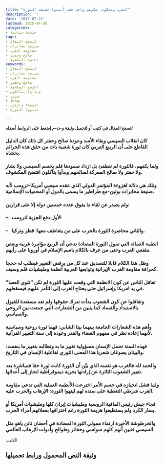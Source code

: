 ```yaml
---
title: "الغرب وعملاؤه، شكرهم واجب فقد أثبتوا حقيقة الثورة"
description: ''
date: '2017-07-22'
lastmod: 2025-04-05
categories:
- فلسفة سياسية
tags:
- لتصفح المقال
- صنيعة مخابرات
- مقاومة الغرب
- صالح وحفتر
- افتضح المكشوف
keywords:
- لتصفح المقال
- صنيعة مخابرات
- مقاومة الغرب
- صالح وحفتر
- افتضح المكشوف
- وبدأوا يتآكلون
- تعبير
- تغافل
- القضاء والقدر
- لينهوا الثورة

---
```

**لتصفح المقال في كتيب أو لتحميل وثيقة و-ن-م إضغط على الروابط أسفله**

### كان انقلاب السيسي وبقاء الأسد وعودة صالح وحفتر كل ذلك كان الدليل القاطع على أن الربيع العربي كان ثورة شعبية بات من حقق هذه الجرائم يخشاه.

### ولما يكفهم، فالثورة لم تنطفئ بل ازداد صمودها فلم يحسم السيسي ولا بشار ولا حفتر ولا صالح المعركة لصالحهم وبدأوا يتآكلون افتضح المكشوف.

### وتلك هي دلالة اهزوءة المؤتمر الدولي الذي عقده سيسي أمريكا-ترومب لأنه صنيعة مخابرات بوتين-مع طراطير ما يسمى بالدول أو المحميات الإسلامية.

### ولم يصدر عن لقاء ما يفوق عدده خمسين دولة إلا على قرارين:

### –   الأول دفع الجزية لترومب

### –   والثاني محاصرة الثورة بالحرب على من يتعاطف معها: قطر وتركيا.

### انظمة العمالة التي تمول الثورة المضادة تدعي أن الربيع مؤامرة غربية وبعض مثقفي العرب وحتى من عرف بالكلام باسم الإسلام في أوروبا على رأيهم.

### وظل هذا الكلام قابلا للتصديق عند كل من يرفض التغيير فيطلب له حججا كخرافة مقاومة الغرب الإيرانية وتوابعها العربية أنظمة ومليشيات قلم وسيف.

### تغافل الناس عن كون الانظمة التي وقعت عليها الثورة لم تكن “تلوي العصا” في يد امريكا وإسرائيل حتى يحتاج الغرب إلى التآمر عليهم فيسقطهم.

### وتغافلوا عن كون الشعوب بدأت تدرك حقوقها ولم تعد مستعدة للقبول بالاستبداد والفساد كما يتبين من الشعارات التي جمعت بين الروحي والسياسي.

### وأهم هذه الشعارات الجامعة بينهما بيتا الشابي: فهما ثورة روحية وسياسية لأنهما إعادة نظر في مفهوم القضاء والقدر وعودة إلى سنة التغيير القرآنية.

### فهذه السنة تحمل الإنسان مسؤولية تغيير ما به وتطالبه بتغيير ما بنفسه: والبيتان يصوغان شعريا هذا المعنى الثوري لفاعلية الإنسان في التاريخ.

### والحمد لله فالغرب هو نفسه الذي بيّن أن الثورة كانت ثورة حقا فمباشرة بعد تعبير الشعوب الثائرة عن إرادتها بحرية ديموقراطية انحاز إلى أعدائها.

### ولما فشل انحيازه في حسم الأمر اخترعت الأنظمة العملية التي تدعي مقاومة الغرب شرطي التغطية على سنده لهم لينهوا الثورة: الإرهاب والحرب عليه.

### فجاء جيش رئيس المافية الروسية ومليشيات إيران كلها ومليشيات أمريكا أو يسار الكرد ولم يستطيعوا هزيمة الثورة رغم اختراقها بعملائهم أمراء الحرب.

### والخرطوشة الأخيرة ارتماء ممولي الثورة المضادة في أحضان ناتن ياهو مثل السيسي فتبين أنهم كلهم سواسي وحفاتر وطوالح وأدوات الإرهاب العالمي.

الكتيب

## وثيقة النص المحمول ورابط تحميلها

###
